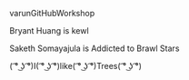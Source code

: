 varunGitHubWorkshop


Bryant Huang is kewl

Saketh Somayajula is Addicted to Brawl Stars

( ͡° ͜ʖ ͡°)I( ͡° ͜ʖ ͡°)like( ͡° ͜ʖ ͡°)Trees( ͡° ͜ʖ ͡°)
